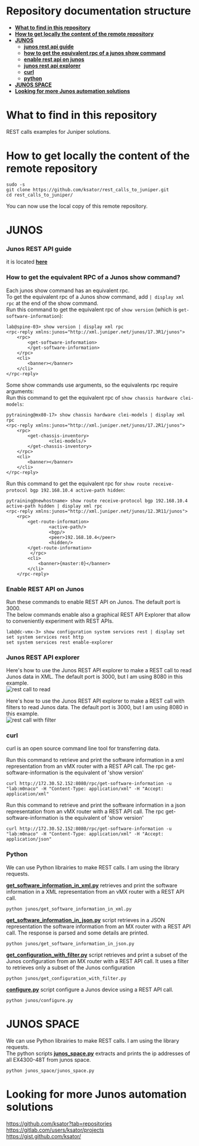# Repository documentation structure

- [**What to find in this repository**](README.md#what-to-find-in-this-repository)
- [**How to get locally the content of the remote repository**](README.md#what-to-find-in-this-repository)
- [**JUNOS**](README.md#junos)
    - [**junos rest api guide**](README.md#junos-rest-api-guide)
    - [**how to get the equivalent rpc of a junos show command**](README.md#how-to-get-the-equivalent-rpc-of-a-junos-show-command)
    - [**enable rest api on junos**](README.md#enable-rest-api-on-junos)
    - [**junos rest api explorer**](README.md#junos-rest-api-explorer)
    - [**curl**](README.md#curl)
    - [**python**](README.md#python)
- [**JUNOS SPACE**](README.md#junos-space)
- [**Looking for more Junos automation solutions**](README.md#looking-for-more-junos-automation-solutions)

# What to find in this repository

REST calls examples for Juniper solutions.

# How to get locally the content of the remote repository

```
sudo -s
git clone https://github.com/ksator/rest_calls_to_juniper.git
cd rest_calls_to_juniper/
```
You can now use the local copy of this remote repository.  


# JUNOS

### Junos REST API guide
it is located [**here**](https://www.juniper.net/documentation/en_US/junos/information-products/pathway-pages/rest-api/rest-api.pdf) 

### How to get the equivalent RPC of a Junos show command?

Each junos show command has an equivalent rpc.   
To get the equivalent rpc of a Junos show command, add ```| display xml rpc``` at the end of the show command.  
Run this command to get the equivalent rpc of ```show version``` (which is ```get-software-information```):
```
lab@spine-03> show version | display xml rpc
<rpc-reply xmlns:junos="http://xml.juniper.net/junos/17.3R1/junos">
    <rpc>
        <get-software-information>
        </get-software-information>
    </rpc>
    <cli>
        <banner></banner>
    </cli>
</rpc-reply>
```

Some show commands use arguments, so the equivalents rpc require arguments:  
Run this command to get the equivalent rpc of ```show chassis hardware clei-models```:
```
pytraining@mx80-17> show chassis hardware clei-models | display xml rpc 
<rpc-reply xmlns:junos="http://xml.juniper.net/junos/17.2R1/junos">
    <rpc>
        <get-chassis-inventory>
                <clei-models/>
        </get-chassis-inventory>
    </rpc>
    <cli>
        <banner></banner>
    </cli>
</rpc-reply>
```

Run this command to get the equivalent rpc for ```show route receive-protocol bgp 192.168.10.4 active-path hidden```:
```
pytraining@newhostname> show route receive-protocol bgp 192.168.10.4 active-path hidden | display xml rpc    
<rpc-reply xmlns:junos="http://xml.juniper.net/junos/12.3R11/junos">
    <rpc>
        <get-route-information>
                <active-path/>
                <bgp/>
                <peer>192.168.10.4</peer>
                <hidden/>
        </get-route-information>
         </rpc>
        <cli>
            <banner>{master:0}</banner>
        </cli>
    </rpc-reply>
```

### Enable REST API on Junos

Run these commands to enable REST API on Junos. The default port is 3000.  
The below commands enable also a graphical REST API Explorer that allow to conveniently experiment with REST APIs.  
```
lab@dc-vmx-3> show configuration system services rest | display set
set system services rest http
set system services rest enable-explorer
```

### Junos REST API explorer

Here's how to use the Junos REST API explorer to make a REST call to read Junos data in XML. The default port is 3000, but I am using 8080 in this example.     
![rest call to read](https://user-images.githubusercontent.com/16098629/34860528-70eac752-f75e-11e7-865c-0e032225fdcc.png)


Here's how to use the Junos REST API explorer to make a REST call with filters to read Junos data. The default port is 3000, but I am using 8080 in this example.     
![rest call with filter](rest_call_with_filter.png)


### curl

curl is an open source command line tool for transferring data.  

Run this command to retrieve and print the software information in a xml representation from an vMX router with a REST API call. The rpc get-software-information is the equivalent of 'show version'
```
curl http://172.30.52.152:8080/rpc/get-software-information -u "lab:m0naco" -H "Content-Type: application/xml" -H "Accept: application/xml"
```
Run this command to retrieve and print the software information in a json representation from an vMX router with a REST API call. The rpc get-software-information is the equivalent of 'show version'
```
curl http://172.30.52.152:8080/rpc/get-software-information -u "lab:m0naco" -H "Content-Type: application/xml" -H "Accept: application/json"
```

### Python 

We can use Python librairies to make REST calls. I am using the library requests.  

[**get_software_information_in_xml.py**](junos/get_software_information_in_xml.py) retrieves and print the software information in a XML representation from an vMX router with a REST API call. 
```
python junos/get_software_information_in_xml.py
```

[**get_software_information_in_json.py**](junos/get_software_information_in_json.py) script retrieves in a JSON representation the software information from an MX router with a REST API call. The response is parsed and some details are printed. 
```
python junos/get_software_information_in_json.py
```

[**get_configuration_with_filter.py**](junos/get_configuration_with_filter.py) script retrieves and print a subset of the Junos configuration from an MX router with a REST API call. It uses a filter to retrieves only a subset of the Junos configuration 
```
python junos/get_configuration_with_filter.py
```

[**configure.py**](junos/configure.py) script configure a Junos device using a REST API call. 
```
python junos/configure.py
```


# JUNOS SPACE

We can use Python librairies to make REST calls. I am using the library requests.  
The python scripts [**junos_space.py**](junos_space/junos_space.py) extracts and prints the ip addresses of all EX4300-48T from junos space.  
```
python junos_space/junos_space.py
```

# Looking for more Junos automation solutions

https://github.com/ksator?tab=repositories  
https://gitlab.com/users/ksator/projects  
https://gist.github.com/ksator/  

